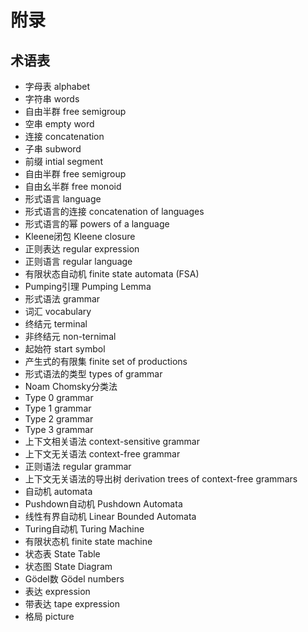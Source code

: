 # 附录

## 术语表
  - 字母表 alphabet
  - 字符串 words
  - 自由半群 free semigroup
  - 空串 empty word
  - 连接 concatenation
  - 子串 subword
  - 前缀 intial segment
  - 自由半群 free semigroup
  - 自由幺半群 free monoid
  - 形式语言 language
  - 形式语言的连接 concatenation of languages
  - 形式语言的幂 powers of a language
  - Kleene闭包 Kleene closure
  - 正则表达 regular expression
  - 正则语言 regular language
  - 有限状态自动机 finite state automata (FSA)
  - Pumping引理 Pumping Lemma
  - 形式语法 grammar
  - 词汇 vocabulary
  - 终结元 terminal
  - 非终结元 non-ternimal
  - 起始符 start symbol
  - 产生式的有限集 finite set of productions
  - 形式语法的类型 types of grammar
  - Noam Chomsky分类法
  - Type 0 grammar
  - Type 1 grammar
  - Type 2 grammar
  - Type 3 grammar
  - 上下文相关语法 context-sensitive grammar
  - 上下文无关语法 context-free grammar
  - 正则语法 regular grammar
  - 上下文无关语法的导出树 derivation trees of context-free grammars
  - 自动机 automata
  - Pushdown自动机 Pushdown Automata
  - 线性有界自动机 Linear Bounded Automata
  - Turing自动机 Turing Machine
  - 有限状态机 finite state machine
  - 状态表 State Table
  - 状态图 State Diagram
  - Gödel数 Gödel numbers
  - 表达 expression
  - 带表达 tape expression
  - 格局 picture
